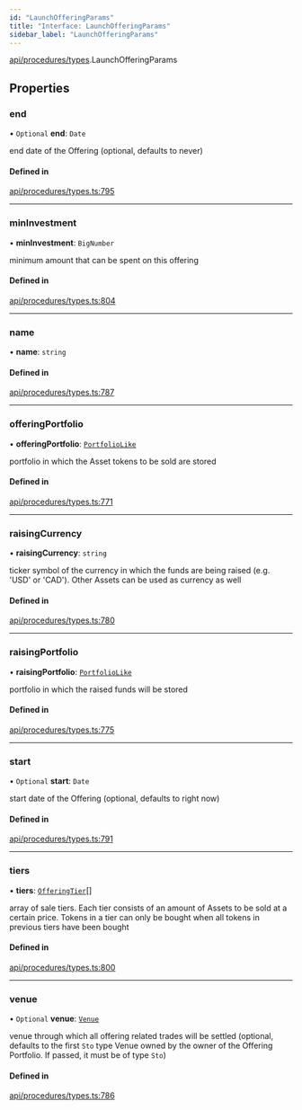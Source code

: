 ```yaml
---
id: "LaunchOfferingParams"
title: "Interface: LaunchOfferingParams"
sidebar_label: "LaunchOfferingParams"
---
```


[api/procedures/types](../../../../../modules/API/Procedures/Types/Types.md).LaunchOfferingParams

## Properties

### end

• `Optional` **end**: `Date`

end date of the Offering (optional, defaults to never)

#### Defined in

[api/procedures/types.ts:795](https://github.com/PolymeshAssociation/polymesh-sdk/blob/95f248df/src/api/procedures/types.ts#L795)

___

### minInvestment

• **minInvestment**: `BigNumber`

minimum amount that can be spent on this offering

#### Defined in

[api/procedures/types.ts:804](https://github.com/PolymeshAssociation/polymesh-sdk/blob/95f248df/src/api/procedures/types.ts#L804)

___

### name

• **name**: `string`

#### Defined in

[api/procedures/types.ts:787](https://github.com/PolymeshAssociation/polymesh-sdk/blob/95f248df/src/api/procedures/types.ts#L787)

___

### offeringPortfolio

• **offeringPortfolio**: [`PortfolioLike`](../../../../../modules/Types/Types.md#portfoliolike)

portfolio in which the Asset tokens to be sold are stored

#### Defined in

[api/procedures/types.ts:771](https://github.com/PolymeshAssociation/polymesh-sdk/blob/95f248df/src/api/procedures/types.ts#L771)

___

### raisingCurrency

• **raisingCurrency**: `string`

ticker symbol of the currency in which the funds are being raised (e.g. 'USD' or 'CAD').
  Other Assets can be used as currency as well

#### Defined in

[api/procedures/types.ts:780](https://github.com/PolymeshAssociation/polymesh-sdk/blob/95f248df/src/api/procedures/types.ts#L780)

___

### raisingPortfolio

• **raisingPortfolio**: [`PortfolioLike`](../../../../../modules/Types/Types.md#portfoliolike)

portfolio in which the raised funds will be stored

#### Defined in

[api/procedures/types.ts:775](https://github.com/PolymeshAssociation/polymesh-sdk/blob/95f248df/src/api/procedures/types.ts#L775)

___

### start

• `Optional` **start**: `Date`

start date of the Offering (optional, defaults to right now)

#### Defined in

[api/procedures/types.ts:791](https://github.com/PolymeshAssociation/polymesh-sdk/blob/95f248df/src/api/procedures/types.ts#L791)

___

### tiers

• **tiers**: [`OfferingTier`](../../../Entities/Offering/Types/OfferingTier/OfferingTier.md)[]

array of sale tiers. Each tier consists of an amount of Assets to be sold at a certain price.
  Tokens in a tier can only be bought when all tokens in previous tiers have been bought

#### Defined in

[api/procedures/types.ts:800](https://github.com/PolymeshAssociation/polymesh-sdk/blob/95f248df/src/api/procedures/types.ts#L800)

___

### venue

• `Optional` **venue**: [`Venue`](../../../../../classes/API/Entities/Venue/Venue.md)

venue through which all offering related trades will be settled
  (optional, defaults to the first `Sto` type Venue owned by the owner of the Offering Portfolio.
  If passed, it must be of type `Sto`)

#### Defined in

[api/procedures/types.ts:786](https://github.com/PolymeshAssociation/polymesh-sdk/blob/95f248df/src/api/procedures/types.ts#L786)
